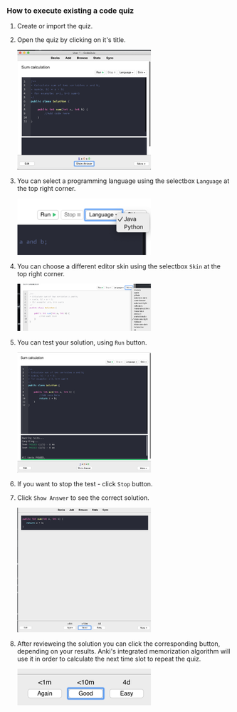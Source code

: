 ### How to execute existing a code quiz

1) Create or import the quiz.

2) Open the quiz by clicking on it's title.

   <img src="images/run-1.png" width="300">
   
3) You can select a programming language using the selectbox `Language` at the top right corner.

   <img src="images/run-2.png" width="300">

4) You can choose a different editor skin using the selectbox `Skin` at the top right corner.

   <img src="images/run-3.png" width="300">   

5) You can test your solution, using `Run` button.   
   
   <img src="images/run-6.png" width="300"> 

6) If you want to stop the test - click `Stop` button.

7) Click `Show Answer` to see the correct solution.

   <img src="images/run-5.png" width="300">    

8) After revieweing the solution you can click the corresponding button, depending on your results. Anki's integrated memorization algorithm will use it in order to calculate the next time slot to repeat the quiz.

   <img src="images/run-7.png" width="300">    
